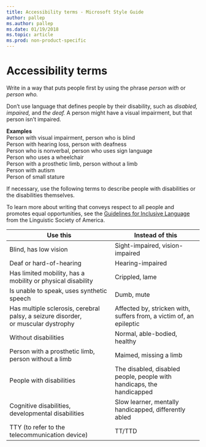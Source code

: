 ```yaml
---
title: Accessibility terms - Microsoft Style Guide
author: pallep
ms.author: pallep
ms.date: 01/19/2018
ms.topic: article
ms.prod: non-product-specific
---
```


# Accessibility terms

Write in a way that puts people first by using the phrase *person with* or *person who.*
 
Don’t use language that defines people by their disability, such as *disabled, impaired,* and *the deaf.* A person might have a visual impairment, but that person isn’t impaired.

**Examples**<br /> 
Person with visual impairment, person who is blind<br /> 
Person with hearing loss, person with deafness<br /> 
Person who is nonverbal, person who uses sign language<br /> 
Person who uses a wheelchair<br /> 
Person with a prosthetic limb, person without a limb<br /> 
Person with autism<br /> 
Person of small stature<br /> 

If necessary, use the following terms to describe people with disabilities or the disabilities themselves.

To learn more about writing that conveys respect to all people and promotes equal opportunities, see the [Guidelines for Inclusive Language](http://www.linguisticsociety.org/content/guidelines-inclusive-language "Linguistic Society of America's guidelines for inclusive language") from the Linguistic Society of America.

**Use this**|**Instead of this**
--|--
Blind, has low vision|Sight-impaired, vision-impaired
Deaf or hard-of-hearing|Hearing-impaired
Has limited mobility, has a mobility or physical disability|Crippled, lame
Is unable to speak, uses synthetic speech|Dumb, mute
Has multiple sclerosis, cerebral palsy, a seizure disorder, or muscular dystrophy|Affected by, stricken with, suffers from, a victim of, an epileptic
Without disabilities|Normal, able-bodied, healthy
Person with a prosthetic limb, person without a limb|Maimed, missing a limb
People with disabilities|The disabled, disabled people, people with handicaps, the handicapped
Cognitive disabilities, developmental disabilities|Slow learner, mentally handicapped, differently abled
TTY (to refer to the telecommunication device)|TT/TTD

